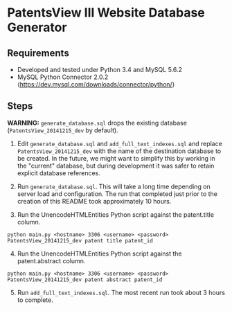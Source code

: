 # PatentsView III Website Database Generator

## Requirements

 * Developed and tested under Python 3.4 and MySQL 5.6.2
 * MySQL Python Connector 2.0.2 (https://dev.mysql.com/downloads/connector/python/)

## Steps

**WARNING:** `generate_database.sql` drops the existing database (`PatentsView_20141215_dev` by default).

1. Edit `generate_database.sql` and `add_full_text_indexes.sql` and replace `PatentsView_20141215_dev` with the name of the destination database to be created.  In the future, we might want to simplify this by working in the "current" database, but during development it was safer to retain explicit database references.

2. Run `generate_database.sql`.  This will take a long time depending on server load and configuration.  The run that completed just prior to the creation of this README took approximately 10 hours.

3. Run the UnencodeHTMLEntities Python script against the patent.title column.
```
python main.py <hostname> 3306 <username> <password> PatentsView_20141215_dev patent title patent_id
```
4. Run the UnencodeHTMLEntities Python script against the patent.abstract column.
```
python main.py <hostname> 3306 <username> <password> PatentsView_20141215_dev patent abstract patent_id
```
5. Run `add_full_text_indexes.sql`.  The most recent run took about 3 hours to complete.
